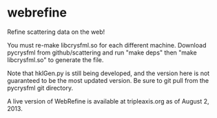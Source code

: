 webrefine
=========

Refine scattering data on the web!

You must re-make libcrysfml.so for each different machine.
Download pycrysfml from github/scattering and run "make deps"
then "make libcrysfml.so" to generate the file.

Note that hklGen.py is still being developed, and the version
here is not guaranteed to be the most updated version. Be sure
to git pull from the pycrysfml git directory.

A live version of WebRefine is available at tripleaxis.org as of
August 2, 2013. 

